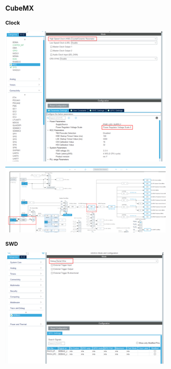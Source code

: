 ## CubeMX

### Clock

![1](.assest/README/1.png)

![2](.assest/README/2.png)

### SWD

![3](.assest/README/3.png)